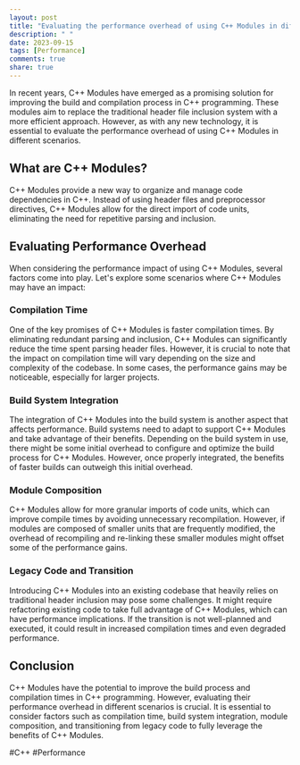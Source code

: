 ```yaml
---
layout: post
title: "Evaluating the performance overhead of using C++ Modules in different scenarios"
description: " "
date: 2023-09-15
tags: [Performance]
comments: true
share: true
---
```


In recent years, C++ Modules have emerged as a promising solution for improving the build and compilation process in C++ programming. These modules aim to replace the traditional header file inclusion system with a more efficient approach. However, as with any new technology, it is essential to evaluate the performance overhead of using C++ Modules in different scenarios.

## What are C++ Modules?

C++ Modules provide a new way to organize and manage code dependencies in C++. Instead of using header files and preprocessor directives, C++ Modules allow for the direct import of code units, eliminating the need for repetitive parsing and inclusion.

## Evaluating Performance Overhead

When considering the performance impact of using C++ Modules, several factors come into play. Let's explore some scenarios where C++ Modules may have an impact:

### Compilation Time

One of the key promises of C++ Modules is faster compilation times. By eliminating redundant parsing and inclusion, C++ Modules can significantly reduce the time spent parsing header files. However, it is crucial to note that the impact on compilation time will vary depending on the size and complexity of the codebase. In some cases, the performance gains may be noticeable, especially for larger projects.

### Build System Integration

The integration of C++ Modules into the build system is another aspect that affects performance. Build systems need to adapt to support C++ Modules and take advantage of their benefits. Depending on the build system in use, there might be some initial overhead to configure and optimize the build process for C++ Modules. However, once properly integrated, the benefits of faster builds can outweigh this initial overhead.

### Module Composition

C++ Modules allow for more granular imports of code units, which can improve compile times by avoiding unnecessary recompilation. However, if modules are composed of smaller units that are frequently modified, the overhead of recompiling and re-linking these smaller modules might offset some of the performance gains.

### Legacy Code and Transition

Introducing C++ Modules into an existing codebase that heavily relies on traditional header inclusion may pose some challenges. It might require refactoring existing code to take full advantage of C++ Modules, which can have performance implications. If the transition is not well-planned and executed, it could result in increased compilation times and even degraded performance.

## Conclusion

C++ Modules have the potential to improve the build process and compilation times in C++ programming. However, evaluating their performance overhead in different scenarios is crucial. It is essential to consider factors such as compilation time, build system integration, module composition, and transitioning from legacy code to fully leverage the benefits of C++ Modules.

#C++ #Performance